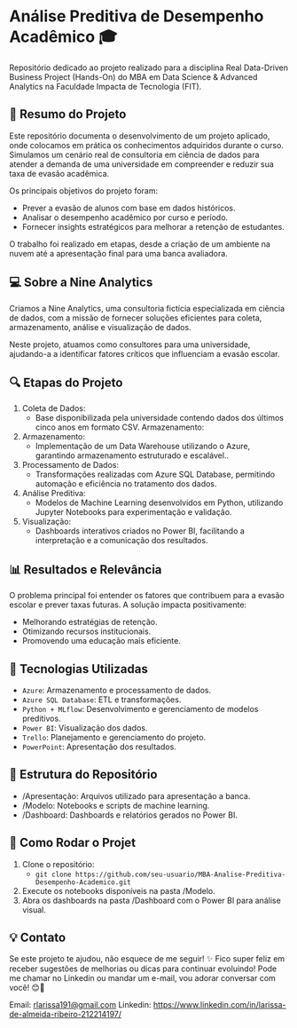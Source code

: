 # Análise Preditiva de Desempenho Acadêmico 🎓

Repositório dedicado ao projeto realizado para a disciplina Real Data-Driven Business Project (Hands-On) do MBA em Data Science & Advanced Analytics na Faculdade Impacta de Tecnologia (FIT).

## 📝 Resumo do Projeto
Este repositório documenta o desenvolvimento de um projeto aplicado, onde colocamos em prática os conhecimentos adquiridos durante o curso. Simulamos um cenário real de consultoria em ciência de dados para atender a demanda de uma universidade em compreender e reduzir sua taxa de evasão acadêmica.

Os principais objetivos do projeto foram:

- Prever a evasão de alunos com base em dados históricos.
- Analisar o desempenho acadêmico por curso e período.
- Fornecer insights estratégicos para melhorar a retenção de estudantes.
<p>O trabalho foi realizado em etapas, desde a criação de um ambiente na nuvem até a apresentação final para uma banca avaliadora.</p>

## :computer: Sobre a Nine Analytics
<p>Criamos a Nine Analytics, uma consultoria fictícia especializada em ciência de dados, com a missão de fornecer soluções eficientes para coleta, armazenamento, análise e visualização de dados.
</p><p>Neste projeto, atuamos como consultores para uma universidade, ajudando-a a identificar fatores críticos que influenciam a evasão escolar.</p>

## 🔍 Etapas do Projeto
1. Coleta de Dados:
   - Base disponibilizada pela universidade contendo dados dos últimos cinco anos em formato CSV.
Armazenamento:
2. Armazenamento:
   - Implementação de um Data Warehouse utilizando o Azure, garantindo armazenamento estruturado e escalável..
3. Processamento de Dados:
   - Transformações realizadas com Azure SQL Database, permitindo automação e eficiência no tratamento dos dados.
4. Análise Preditiva:
   - Modelos de Machine Learning desenvolvidos em Python, utilizando Jupyter Notebooks para experimentação e validação.
5. Visualização:
   - Dashboards interativos criados no Power BI, facilitando a interpretação e a comunicação dos resultados.

## 📊 Resultados e Relevância
O problema principal foi entender os fatores que contribuem para a evasão escolar e prever taxas futuras. A solução impacta positivamente:
- Melhorando estratégias de retenção.
- Otimizando recursos institucionais.
- Promovendo uma educação mais eficiente.

## :hammer: Tecnologias Utilizadas
- `Azure`: Armazenamento e processamento de dados.
- `Azure SQL Database`: ETL e transformações.
- `Python + MLflow`: Desenvolvimento e gerenciamento de modelos preditivos.
- `Power BI`: Visualização dos dados.
- `Trello`: Planejamento e gerenciamento do projeto.
- `PowerPoint`: Apresentação dos resultados.

## 📂 Estrutura do Repositório
- /Apresentação: Arquivos utilizado para apresentação a banca.
- /Modelo: Notebooks e scripts de machine learning.
- /Dashboard: Dashboards e relatórios gerados no Power BI.

## 🚀 Como Rodar o Projet
1. Clone o repositório:
   - `git clone https://github.com/seu-usuario/MBA-Analise-Preditiva-Desempenho-Academico.git` 
3. Execute os notebooks disponíveis na pasta /Modelo.
4. Abra os dashboards na pasta /Dashboard com o Power BI para análise visual.

## 💡 Contato
Se este projeto te ajudou, não esquece de me seguir! ✨ Fico super feliz em receber sugestões de melhorias ou dicas para continuar evoluindo! Pode me chamar no Linkedin ou mandar um e-mail, vou adorar conversar com você! 😊📩

Email: rlarissa191@gmail.com
Linkedin: https://www.linkedin.com/in/larissa-de-almeida-ribeiro-212214197/
